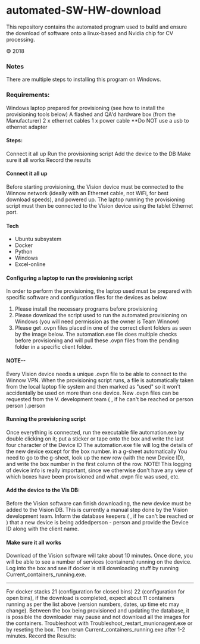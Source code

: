 # automated-SW-HW-download
This repository contains the automated program used to build and ensure the download of software onto a linux-based and Nvidia chip for CV processing.

© 2018

### Notes
There are multiple steps to installing this program on Windows. 

### Requirements:
Windows laptop prepared for provisioning (see how to install the provisioning tools below)
A flashed and QA'd hardware box (from the Manufacturer)
2 x ethernet cables
1 x power cable
**Do NOT use a usb to ethernet adapter 

#### Steps:
Connect it all up Run the provisioning script Add the device to the DB Make sure it all works Record the results
#### Connect it all up
Before starting provisioning, the Vision device must be connected to the Winnow network (ideally with an Ethernet cable, not WiFi, for best download speeds), and powered up.
The laptop running the provisioning script must then be connected to the Vision device using the tablet Ethernet port.

#### Tech
- Ubuntu subsystem
- Docker
- Python
- Windows
- Excel-online
#### Configuring a laptop to run the provisioning script
In order to perform the provisioning, the laptop used must be prepared with specific software and configuration files for the devices as below.
1. Please install the necessary programs before provisioning
2. Please download the script used to run the automated provisioning on Windows (you will need permission as the owner is Team Winnow)
3. Please get .ovpn files placed in one of the correct client folders as seen by the image below. The automation.exe file does multiple checks before provisioning and will pull these .ovpn files from the pending folder in a specific client folder.
#### NOTE--
Every Vision device needs a unique .ovpn file to be able to connect to the Winnow VPN. When the provisioning script runs, a file is automatically taken from the local laptop file system and then marked as "used" so it won't accidentally be used on more than one device.
New .ovpn files can be requested from the V. development team ( , if he can't be reached  or person person
).person
#### Running the provisioning script
Once everything is connected, run the executable file automation.exe by double clicking on it;
 put a sticker or tape onto the box and write the last four character of the Device ID 
The automation.exe file will log the details of the new device  except for the box number. in a g-sheet automatically
You need to go to the g-sheet, look up the new row (with the new Device ID), and write the box number in the first column of the row.
NOTE! This logging of device info is really important, since we otherwise don't have any view of which boxes have been provisioned and what .ovpn file was used, etc.

#### Add the device to the Vis DB:
Before the Vision software can finish downloading, the new device must be added to the Vision DB. This is currently a manual step done by the Vision development team.
Inform the database keepers ( , if he can't be reached  or ) that a new device is being addedperson - person and provide the Device ID along with the client name.

#### Make sure it all works

Download of the Vision software will take about 10 minutes. Once done, you will be able to see a number of services (containers) running on the device.
Log into the box and see if docker is still downloading stuff by running Current_containers_running.exe.
_____________

For docker stacks 21 (configuration for closed bins) 22 (configuration for open bins), if the download is completed, expect about 11 containers
running as per the list above (version numbers, dates, up time etc may change).
Between the box being provisioned and updating the database, it is possible the downloader may pause and not download all the images for the containers.
Troubleshoot with Troubleshoot_restart_munionagent.exe or by reseting the box. Then rerun Current_containers_running.exe after 1-2 minutes.
Record the Results:
